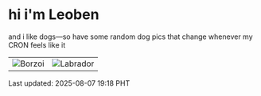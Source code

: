 # hi i'm Leoben

and i like dogs—so have some random dog pics that change whenever my CRON feels like it

|  |  |
|--------|----------|
| ![Borzoi](https://random-dog-vercel.vercel.app/api/random-borzoi?v=1754565529) | ![Labrador](https://random-dog-vercel.vercel.app/api/random-labrador?v=1754565529) |

Last updated: 2025-08-07 19:18 PHT
